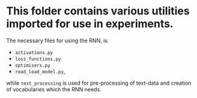 # This folder contains various utilities imported for use in experiments.

The necessary files for using the RNN, is

- `activations.py`
- `loss_functions.py`
- `optimisers.py`
- `read_load_model.py`,

while `text_processing` is used for pre-processing of text-data and creation
of vocabularies which the RNN needs.